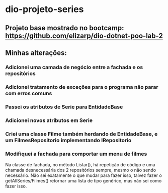 # dio-projeto-series
## Projeto base mostrado no bootcamp: https://github.com/elizarp/dio-dotnet-poo-lab-2

## Minhas alterações:
### Adicionei uma camada de negócio entre a fachada e os repositórios
### Adicionei tratamento de exceções para o programa não parar com erros comuns
### Passei os atributos de Serie para EntidadeBase
### Adicionei novos atributos em Serie
### Criei uma classe Filme também herdando de EntidadeBase, e um FilmesRepositorio implementando IRepositorio
### Modifiquei a fachada para comportar um menu de filmes


Na classe de fachada, no método Listar(), há repetição de código e uma chamada desnecessária dos 2 repositórios sempre, mesmo o não sendo necessário.
Não sei exatamente o que mudar para fazer isso, talvez fazer o getAllSeries/Filmes() retornar uma lista de tipo genérico, mas não sei como fazer isso.
